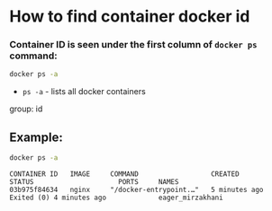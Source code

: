 # How to find container docker id

### Container ID is seen under the first column of `docker ps` command:

```bash
docker ps -a
```

- `ps -a` - lists all docker containers

group: id

## Example: 
```bash
docker ps -a
```
```
CONTAINER ID   IMAGE     COMMAND                  CREATED          STATUS                     PORTS     NAMES
03b975f84634   nginx     "/docker-entrypoint.…"   5 minutes ago    Exited (0) 4 minutes ago             eager_mirzakhani
```
